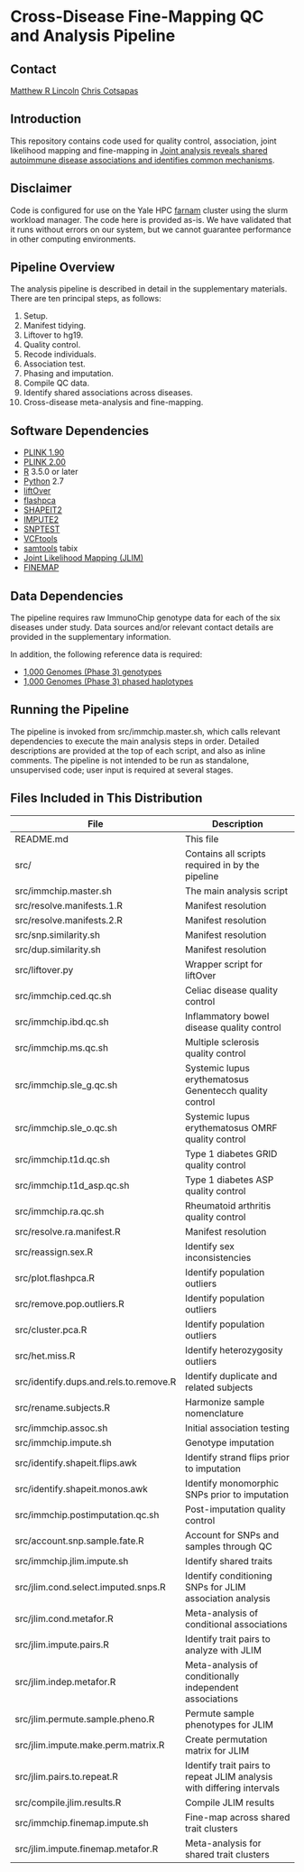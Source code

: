 # Cross-Disease Fine-Mapping QC and Analysis Pipeline


## Contact
[Matthew R Lincoln](mailto:matthew.lincoln@yale.edu)
[Chris Cotsapas](mailto:cotsapas@broadinstitute.org)


## Introduction
This repository contains code used for quality control, association, joint likelihood mapping and fine-mapping in [Joint analysis reveals shared autoimmune disease associations and identifies common mechanisms](https://doi.org/10.1101/2021.05.13.21257044).

## Disclaimer
Code is configured for use on the Yale HPC [farnam](https://docs.ycrc.yale.edu/clusters-at-yale/clusters/farnam/) cluster using the slurm workload manager. The code here is provided as-is. We have validated that it runs without errors on our system, but we cannot guarantee performance in other computing environments.


## Pipeline Overview
The analysis pipeline is described in detail in the supplementary materials. There are ten principal steps, as follows:
1. Setup.
2. Manifest tidying.
3. Liftover to hg19.
4. Quality control.
5. Recode individuals.
6. Association test.
7. Phasing and imputation.
8. Compile QC data.
9. Identify shared associations across diseases.
10. Cross-disease meta-analysis and fine-mapping.


## Software Dependencies
- [PLINK 1.90](https://www.cog-genomics.org/plink/1.9/)
- [PLINK 2.00](https://www.cog-genomics.org/plink/2.0/)
- [R](https://www.r-project.org) 3.5.0 or later
- [Python](https://www.python.org/download/releases/2.7/) 2.7
- [liftOver](http://hgdownload.soe.ucsc.edu/admin/exe/linux.x86_64/liftOver)
- [flashpca](https://github.com/gabraham/flashpca)
- [SHAPEIT2](http://mathgen.stats.ox.ac.uk/genetics_software/shapeit/shapeit.html)
- [IMPUTE2](https://mathgen.stats.ox.ac.uk/impute/impute_v2.html)
- [SNPTEST](https://mathgen.stats.ox.ac.uk/genetics_software/snptest/snptest.html)
- [VCFtools](https://vcftools.github.iohttps://vcftools.github.io)
- [samtools](https://github.com/samtools) tabix
- [Joint Likelihood Mapping (JLIM)](https://github.com/cotsapaslab/jlim)
- [FINEMAP](http://www.christianbenner.com)


## Data Dependencies
The pipeline requires raw ImmunoChip genotype data for each of the six diseases under study. Data sources and/or relevant contact details are provided in the supplementary information.

In addition, the following reference data is required:
- [1,000 Genomes (Phase 3) genotypes](ftp://ftp.1000genomes.ebi.ac.uk/vol1/ftp/release/20130502/)
- [1,000 Genomes (Phase 3) phased haplotypes](https://mathgen.stats.ox.ac.uk/impute/1000GP_Phase3.tgz)


## Running the Pipeline
The pipeline is invoked from src/immchip.master.sh, which calls relevant dependencies to execute the main analysis steps in order. Detailed descriptions are provided at the top of each script, and also as inline comments. The pipeline is not intended to be run as standalone, unsupervised code; user input is required at several stages.


## Files Included in This Distribution
| File | Description |
| ---- | --- |
| README.md | This file |
| src/  | Contains all scripts required in by the pipeline |
| src/immchip.master.sh | The main analysis script |
| src/resolve.manifests.1.R | Manifest resolution |
| src/resolve.manifests.2.R | Manifest resolution |
| src/snp.similarity.sh | Manifest resolution |
| src/dup.similarity.sh | Manifest resolution |
| src/liftover.py | Wrapper script for liftOver |
| src/immchip.ced.qc.sh | Celiac disease quality control|
| src/immchip.ibd.qc.sh | Inflammatory bowel disease quality control |
| src/immchip.ms.qc.sh | Multiple sclerosis quality control |
| src/immchip.sle_g.qc.sh | Systemic lupus erythematosus Genentecch quality control |
| src/immchip.sle_o.qc.sh | Systemic lupus erythematosus OMRF quality control |
| src/immchip.t1d.qc.sh | Type 1 diabetes GRID quality control |
| src/immchip.t1d_asp.qc.sh | Type 1 diabetes ASP quality control |
| src/immchip.ra.qc.sh | Rheumatoid arthritis quality control |
| src/resolve.ra.manifest.R | Manifest resolution |
| src/reassign.sex.R | Identify sex inconsistencies |
| src/plot.flashpca.R | Identify population outliers |
| src/remove.pop.outliers.R | Identify population outliers |
| src/cluster.pca.R | Identify population outliers |
| src/het.miss.R | Identify heterozygosity outliers |
| src/identify.dups.and.rels.to.remove.R | Identify duplicate and related subjects |
| src/rename.subjects.R | Harmonize sample nomenclature |
| src/immchip.assoc.sh | Initial association testing |
| src/immchip.impute.sh | Genotype imputation |
| src/identify.shapeit.flips.awk | Identify strand flips prior to imputation |
| src/identify.shapeit.monos.awk | Identify monomorphic SNPs prior to imputation |
| src/immchip.postimputation.qc.sh | Post-imputation quality control |
| src/account.snp.sample.fate.R | Account for SNPs and samples through QC |
| src/immchip.jlim.impute.sh | Identify shared traits |
| src/jlim.cond.select.imputed.snps.R | Identify conditioning SNPs for JLIM association analysis |
| src/jlim.cond.metafor.R | Meta-analysis of conditional associations |
| src/jlim.impute.pairs.R | Identify trait pairs to analyze with JLIM |
| src/jlim.indep.metafor.R | Meta-analysis of conditionally independent associations |
| src/jlim.permute.sample.pheno.R | Permute sample phenotypes for JLIM |
| src/jlim.impute.make.perm.matrix.R | Create permutation matrix for JLIM |
| src/jlim.pairs.to.repeat.R | Identify trait pairs to repeat JLIM analysis with differing intervals |
| src/compile.jlim.results.R | Compile JLIM results |
| src/immchip.finemap.impute.sh | Fine-map across shared trait clusters |
| src/jlim.impute.finemap.metafor.R | Meta-analysis for shared trait clusters |

